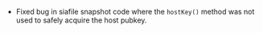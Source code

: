 - Fixed bug in siafile snapshot code where the `hostKey()` method
  was not used to safely acquire the host pubkey.
